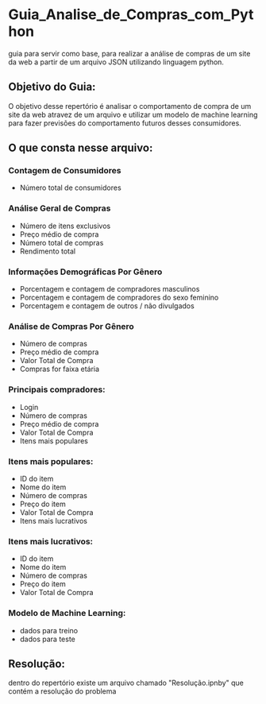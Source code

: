 # Guia_Analise_de_Compras_com_Python
guia para servir como base, para realizar a análise de compras de um site da web a partir de um arquivo JSON utilizando linguagem python.

## Objetivo do Guia:
  O objetivo desse repertório é analisar o comportamento de compra de um site da web atravez de um arquivo e utilizar um modelo de machine learning para fazer previsões do comportamento futuros desses consumidores.
  
## O que consta nesse arquivo:
  
### Contagem de Consumidores

* Número total de consumidores

### Análise Geral de Compras

* Número de itens exclusivos
* Preço médio de compra
* Número total de compras
* Rendimento total

### Informações Demográficas Por Gênero 

* Porcentagem e contagem de compradores masculinos
* Porcentagem e contagem de compradores do sexo feminino
* Porcentagem e contagem de outros / não divulgados

### Análise de Compras Por Gênero 

* Número de compras
* Preço médio de compra
* Valor Total de Compra
* Compras for faixa etária

### Principais compradores: 

* Login
* Número de compras
* Preço médio de compra
* Valor Total de Compra
* Itens mais populares

### Itens mais populares: 

* ID do item
* Nome do item
* Número de compras
* Preço do item
* Valor Total de Compra
* Itens mais lucrativos

### Itens mais lucrativos: 

* ID do item
* Nome do item
* Número de compras
* Preço do item
* Valor Total de Compra

### Modelo de Machine Learning: 

* dados para treino
* dados para teste
  
## Resolução:
  dentro do repertório existe um arquivo chamado "Resolução.ipnby" que contém a resolução do problema 
